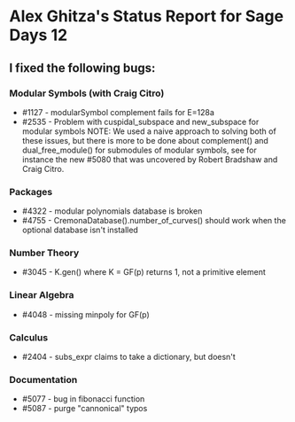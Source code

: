 

# Alex Ghitza's Status Report for Sage Days 12


## I fixed the following bugs:


### Modular Symbols (with Craig Citro)

* #1127 - modularSymbol complement fails for E=128a 
* #2535 - Problem with cuspidal_subspace and new_subspace for modular symbols 
NOTE: We used a naive approach to solving both of these issues, but there is more to be done about complement() and dual_free_module() for submodules of modular symbols, see for instance the new #5080 that was uncovered by Robert Bradshaw and Craig Citro. 


### Packages

* #4322 - modular polynomials database is broken 
* #4755 - CremonaDatabase().number_of_curves() should work when the optional database isn't installed 

### Number Theory

* #3045 - K.gen() where K = GF(p) returns 1, not a primitive element 

### Linear Algebra

* #4048 - missing minpoly for GF(p) 

### Calculus

* #2404 - subs_expr claims to take a dictionary, but doesn't 

### Documentation

* #5077 - bug in fibonacci function 
* #5087 - purge "cannonical" typos 